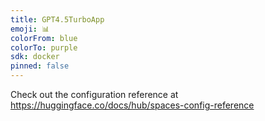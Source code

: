 ```yaml
---
title: GPT4.5TurboApp
emoji: 📊
colorFrom: blue
colorTo: purple
sdk: docker
pinned: false
---
```


Check out the configuration reference at https://huggingface.co/docs/hub/spaces-config-reference
